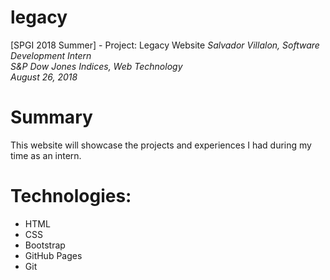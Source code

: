 # legacy 
[SPGI 2018 Summer] - Project: Legacy Website
*Salvador Villalon, Software Development Intern*
<br>
*S&P Dow Jones Indices, Web Technology*
<br>
*August 26, 2018*

# Summary
This website will showcase the projects and experiences I had during my time as an intern.

# Technologies:
  - HTML
  - CSS
  - Bootstrap
  - GitHub Pages
  - Git
